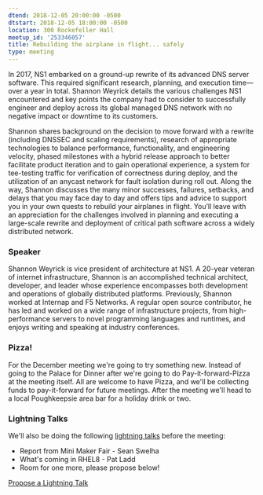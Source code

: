 ```yaml
---
dtend: 2018-12-05 20:00:00 -0500
dtstart: 2018-12-05 18:00:00 -0500
location: 300 Rockefeller Hall
meetup_id: '253346057'
title: Rebuilding the airplane in flight... safely
type: meeting
---
```


In 2017, NS1 embarked on a ground-up rewrite of its advanced DNS
server software. This required significant research, planning, and
execution time—over a year in total. Shannon Weyrick details the
various challenges NS1 encountered and key points the company had to
consider to successfully engineer and deploy across its global managed
DNS network with no negative impact or downtime to its customers.

Shannon shares background on the decision to move forward with a
rewrite (including DNSSEC and scaling requirements), research of
appropriate technologies to balance performance, functionality, and
engineering velocity, phased milestones with a hybrid release approach
to better facilitate product iteration and to gain operational
experience, a system for tee-testing traffic for verification of
correctness during deploy, and the utilization of an anycast network
for fault isolation during roll out. Along the way, Shannon discusses
the many minor successes, failures, setbacks, and delays that you may
face day to day and offers tips and advice to support you in your own
quests to rebuild your airplanes in flight. You’ll leave with an
appreciation for the challenges involved in planning and executing a
large-scale rewrite and deployment of critical path software across a
widely distributed network.

### Speaker ###

Shannon Weyrick is vice president of architecture at NS1. A 20-year
veteran of internet infrastructure, Shannon is an accomplished
technical architect, developer, and leader whose experience
encompasses both development and operations of globally distributed
platforms. Previously, Shannon worked at Internap and F5 Networks. A
regular open source contributor, he has led and worked on a wide range
of infrastructure projects, from high-performance servers to novel
programming languages and runtimes, and enjoys writing and speaking at
industry conferences.

### Pizza! ###

For the December meeting we're going to try something new. Instead of
going to the Palace for Dinner after we're going to do
Pay-it-forward-Pizza at the meeting itself. All are welcome to have
Pizza, and we'll be collecting funds to pay-it-forward for future
meetings. After the meeting we'll head to a local Poughkeepsie area
bar for a holiday drink or two.

### Lightning Talks ###

We'll also be doing the
following [lightning talks](/lightning-talks.html) before the meeting:

* Report from Mini Maker Fair - Sean Swelha
* What's coming in RHEL8 - Pat Ladd
* Room for one more, please propose below!


<a class="btn btn-default btn-hvopen"
  href="mailto:sean@dague.net?cc=matthias.a.johnson@gmail.com&subject=HV%20Open%20Lightning%20Talk%20Submission"
  role="button">Propose
  a Lightning Talk</a>
